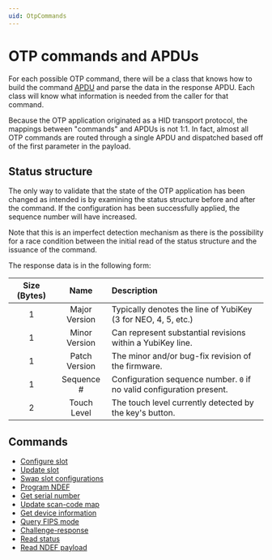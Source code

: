 ```yaml
---
uid: OtpCommands
---
```



<!-- Copyright 2021 Yubico AB

Licensed under the Apache License, Version 2.0 (the "License");
you may not use this file except in compliance with the License.
You may obtain a copy of the License at

    http://www.apache.org/licenses/LICENSE-2.0

Unless required by applicable law or agreed to in writing, software
distributed under the License is distributed on an "AS IS" BASIS,
WITHOUT WARRANTIES OR CONDITIONS OF ANY KIND, either express or implied.
See the License for the specific language governing permissions and
limitations under the License. -->

# OTP commands and APDUs

For each possible OTP command, there will be a class that knows how to build the command
[APDU](xref:UsersManualApdu) and parse the data in the response APDU. Each class will know what information
is needed from the caller for that command.

Because the OTP application originated as a HID transport protocol, the mappings between
"commands" and APDUs is not 1:1. In fact, almost all OTP commands are routed through a single
APDU and dispatched based off of the first parameter in the payload.

## Status structure

The only way to validate that the state of the OTP application has been changed as intended is by examining
the status structure before and after the command. If the configuration has been successfully applied, the
sequence number will have increased.

Note that this is an imperfect detection mechanism as there is the possibility for a race condition between
the initial read of the status structure and the issuance of the command.

The response data is in the following form:

| Size (Bytes) |     Name      | Description                                                           |
|:------------:|:-------------:|:----------------------------------------------------------------------|
|      1       | Major Version | Typically denotes the line of YubiKey (3 for NEO, 4, 5, etc.)         |
|      1       | Minor Version | Can represent substantial revisions within a YubiKey line.            |
|      1       | Patch Version | The minor and/or bug-fix revision of the firmware.                    |
|      1       |  Sequence #   | Configuration sequence number. `0` if no valid configuration present. |
|      2       |  Touch Level  | The touch level currently detected by the key's button.               |

## Commands

- [Configure slot](xref:OtpCommandConfigureSlot)
- [Update slot](xref:OtpCommandUpdateSlot)
- [Swap slot configurations](xref:OtpCommandSwapSlot)
- [Program NDEF](xref:OtpCommandProgramNdef)
- [Get serial number](xref:OtpCommandGetSerial)
- [Update scan-code map](xref:OtpCommandUpdateScanCodeMap)
- [Get device information](xref:OtpCommandGetDeviceInfo)
- [Query FIPS mode](xref:OtpCommandQueryFipsMode)
- [Challenge-response](xref:OtpCommandChallengeResponse)
- [Read status](xref:OtpCommandReadStatus)
- [Read NDEF payload](xref:OtpCommandReadNdef)
